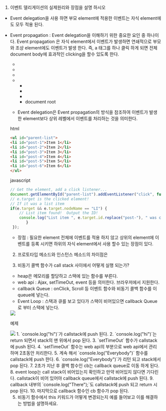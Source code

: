 1. 이벤트 델리게이션의 실제원리와 장점을 설명 하시오
- Event delegation을 사용 하면 부모 element에 적용한 이벤트는 자식 element에도 모두 적용 된다. 
- Event propagation : Event delegation을 이해하기 위한 중요한 요인 중 하나이다. Event propagation 은 자식 element에서 이벤트가 발생하면 연쇄적으로 부모와 조상 element에도 이벤트가 발생 한다. 즉, a 태그를 하나 클릭 하게 되면 전체 document body에 효과적인 clicking을 할수 있도록 한다. 
    - <a>
    - <li>
    - <ul #list>
    - <div #container>
    - <body>
    - <html>
    - document root

- Event delegation은 Event propagation의 방식을 참조하여 이벤트가 발생한 element보다 상위 레벨에서 이벤트를 처리하는 것을 의미한다.

html
~~~html
<ul id="parent-list">
<li id="post-1">Item 1</li>
<li id="post-2">Item 2</li>
<li id="post-3">Item 3</li>
<li id="post-4">Item 4</li>
<li id="post-5">Item 5</li>
<li id="post-6">Item 6</li>
</ul>
~~~

javascript
~~~javascript
// Get the element, add a click listener...
document.getElementById("parent-list").addEventListener("click", function(e) {
// e.target is the clicked element!
// If it was a list item
if(e.target && e.target.nodeName == "LI") {
    // List item found!  Output the ID!
    console.log("List item ", e.target.id.replace("post-"), " was clicked!");
       }
 });
~~~

- 장점 : 필요한 element 전체에 이벤트를 적용 하지 않고 상위의 element에 이벤트를 등록 시키면 하위의 자식 element에서 사용 할수 있는 장점이 있다.

2. 프로토타입 메소드와 인스턴스 메소드의 차이점은

3. 비동기 콜백 함수가 call stack 사이에서 어떻게 실행 되는가?

- heap은 메모리를 할당하고 스택에 있는 함수를 부른다.
 - web api : Ajax, setTimeOut, event 등을 의미한다. 브라우저에서 지원한다.
 - callback Queue : onClick, Scroll 등 이벤트 함수와 비동기 콜백 함수를 이 queue에 넣는다.
 - Event Loop : 스택과 큐를 보고 있다가 스택이 비어있으면 callback Queue로 부터 스택에 넣는다.

<img src="http://prashantb.me/content/images/2017/01/js_runtime.png" />

예제

<img src="http://cek.io/images/event-loop/loupe.gif" />
1. `console.log("hi")`가 callstack에 push 된다.
2. `console.log("hi")`는 return 되면서 stack의 맨 위에서 pop 된다.
3. `setTimeOut` 함수가 callstack에 push 된다.
4. `setTimeOut` 함수는 web api의 부분으로  web api에서 관리 하며 2초동안 처리한다.
5. 계속 해서 `console.log("Everybody")` 함수를 callstack에 push 한다.
6. `console.log("Everybody")`가 리턴 되고 stack에서 pop 된다.
7. 2초가 지난 후 콜백 함수인 cb는 callback queue로 이동 하게 된다.
8. event loop는 call stack이 비어있는지 확인하고 만약 비어있지 않다면 기다린다. callstack이 비어 있어야 callback queue에서 callstack에 push 된다.
9. callback 내부의 `console.log("There");`도 callstack에 push 되고 return 시 pop 된다.
10. 마지막으로 callback 함수인 cb 함수가 pop 된다.

5. 비동기 함수에서 this 키워드가 어떻게 변경되는지 예를 들어보고 이를 해결하는 방법을 설명하세요.


